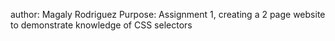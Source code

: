 author: Magaly Rodriguez
Purpose: Assignment 1, creating a 2 page website to demonstrate knowledge of CSS selectors